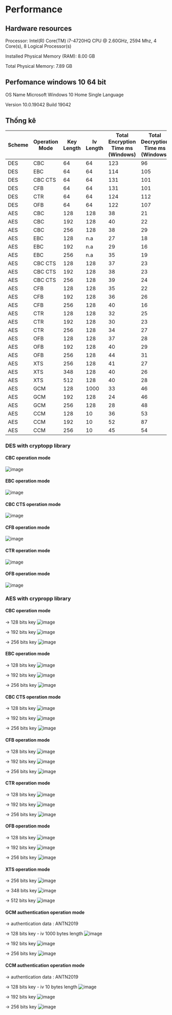 # Performance

## Hardware resources

Processor:	Intel(R) Core(TM) i7-4720HQ CPU @ 2.60GHz, 2594 Mhz, 4 Core(s), 8 Logical Processor(s)

Installed Physical Memory (RAM):	8.00 GB

Total Physical Memory:	7.89 GB


## Perfomance windows 10 64 bit

OS Name	Microsoft Windows 10 Home Single Language

Version	10.0.19042 Build 19042

## Thống kê
| Scheme | Operation Mode | Key Length | Iv Length | Total Encryption Time ms (Windows) | Total Decryption Time ms (Windows) | Total Encryption Time ms (Linux) |Total Decryption Time ms (Linux) |
| ------    | -------------- | ---------- | ---------- | --------------------- | ----------------------- | -------------------- | ---------------------- |
| DES | CBC |64 |64 |123 |96 | | |
| DES | EBC | 64| 64| 114|105 | ||
| DES | CBC CTS |64 | 64|131 |101 || |
| DES | CFB | 64|64 | 131|101 | | |
| DES | CTR |64 | 64| 124|112 | | |
| DES | OFB | 64| 64| 122|107 | | |
| AES | CBC |128 |128 |38 |21 | | |
| AES | CBC | 192|128 | 40|22 | | |
| AES | CBC | 256| 128| 38|29 | | |
| AES | EBC | 128| n.a| 27|18 | | |
| AES | EBC | 192| n.a|29 | 16| | |
| AES | EBC | 256| n.a| 35|19 | | |
| AES | CBC CTS|128 | 128| 37|23 | | |
| AES | CBC CTS|192 | 128|38 |23 | | |
| AES | CBC CTS| 256|128 | 39|24 | | |
| AES | CFB |128| 128| 35| 22| | |
| AES | CFB |192| 128| 36|26 | | |
| AES | CFB |256|128 | 40| 16| | |
| AES | CTR |128| 128| 32| 25| | |
| AES | CTR |192| 128| 30|23 | | |
| AES | CTR |256|128 | 34|27 | | |
| AES | OFB |128| 128|37 |28 | | |
| AES | OFB |192| 128| 40|29 | | |
| AES | OFB |256|128 |44 | 31| | |
| AES | XTS |256| 128|41 |27 | | |
| AES | XTS |348| 128|40 | 26| | |
| AES | XTS |512|128 | 40|28 | | |
| AES | GCM |128| 1000| 33| 46| | |
| AES | GCM |192| 128| 24| 46| | |
| AES | GCM |256|128 |28 |48 | | |
| AES | CCM |128| 10|36 |53 | | |
| AES | CCM |192| 10| 52|87 | | |
| AES | CCM |256|10 | 45|54 | | |

### DES with cryptopp library

#### CBC operation mode
![image](https://user-images.githubusercontent.com/31529599/120057225-a78cfa80-c06b-11eb-8951-ff2cd99ffc7d.png)


#### EBC operation mode
![image](https://user-images.githubusercontent.com/31529599/120057255-ea4ed280-c06b-11eb-8c76-99fce400cd1e.png)

#### CBC CTS operation mode
![image](https://user-images.githubusercontent.com/31529599/120057261-005c9300-c06c-11eb-94ae-18474e091b68.png)

#### CFB operation mode
![image](https://user-images.githubusercontent.com/31529599/120057301-3bf75d00-c06c-11eb-81ed-4005c5e7b191.png)

#### CTR operation mode
![image](https://user-images.githubusercontent.com/31529599/120057318-516c8700-c06c-11eb-83f4-0dc841044c7a.png)

#### OFB operation mode
![image](https://user-images.githubusercontent.com/31529599/120057328-5e897600-c06c-11eb-9f93-902a2828b4b7.png)


### AES with crypropp library

#### CBC operation mode
-> 128 bits key
![image](https://user-images.githubusercontent.com/31529599/120057373-ca6bde80-c06c-11eb-876b-f11095c91dc9.png)

-> 192 bits key
![image](https://user-images.githubusercontent.com/31529599/120057410-f9825000-c06c-11eb-803f-73b8cab0fc61.png)

-> 256 bits key
![image](https://user-images.githubusercontent.com/31529599/120057416-0c952000-c06d-11eb-92c8-f2a90204cb2f.png)


#### EBC operation mode
-> 128 bits key
![image](https://user-images.githubusercontent.com/31529599/120057438-38b0a100-c06d-11eb-95f0-3d0a6b2b2421.png)

-> 192 bits key
![image](https://user-images.githubusercontent.com/31529599/120057463-7281a780-c06d-11eb-82ea-074df5e899ed.png)

-> 256 bits key
![image](https://user-images.githubusercontent.com/31529599/120057480-a9f05400-c06d-11eb-890f-8396b2f94f92.png)



#### CBC CTS operation mode
-> 128 bits key
![image](https://user-images.githubusercontent.com/31529599/120057492-c1c7d800-c06d-11eb-8af5-10fcf189fe62.png)


-> 192 bits key
![image](https://user-images.githubusercontent.com/31529599/120057497-d4daa800-c06d-11eb-9f35-e3fb7e70fcef.png)


-> 256 bits key
![image](https://user-images.githubusercontent.com/31529599/120057509-e623b480-c06d-11eb-96d9-427910d7297f.png)


#### CFB operation mode
-> 128 bits key
![image](https://user-images.githubusercontent.com/31529599/120057524-005d9280-c06e-11eb-8864-8c9d64e50255.png)

-> 192 bits key
![image](https://user-images.githubusercontent.com/31529599/120057547-15d2bc80-c06e-11eb-901e-92f873a2e015.png)

-> 256 bits key
![image](https://user-images.githubusercontent.com/31529599/120057554-25ea9c00-c06e-11eb-9639-7e61732ce3d2.png)


#### CTR operation mode
-> 128 bits key
![image](https://user-images.githubusercontent.com/31529599/120057562-3ac72f80-c06e-11eb-8a31-07dae2b63b5a.png)

-> 192 bits key
![image](https://user-images.githubusercontent.com/31529599/120057578-503c5980-c06e-11eb-997d-06541bccc287.png)

-> 256 bits key
![image](https://user-images.githubusercontent.com/31529599/120057592-63e7c000-c06e-11eb-8659-5ff0d86d1d7b.png)


#### OFB operation mode
-> 128 bits key
![image](https://user-images.githubusercontent.com/31529599/120057685-38190a00-c06f-11eb-97a9-52a94d22f59b.png)

-> 192 bits key
![image](https://user-images.githubusercontent.com/31529599/120057693-436c3580-c06f-11eb-8e54-f5d22cfcada3.png)

-> 256 bits key
![image](https://user-images.githubusercontent.com/31529599/120057703-57179c00-c06f-11eb-981e-a0d044fdf1a8.png)



#### XTS operation mode
-> 256 bits key
![image](https://user-images.githubusercontent.com/31529599/120057725-8a5a2b00-c06f-11eb-806a-3efeab4da248.png)

-> 348 bits key
![image](https://user-images.githubusercontent.com/31529599/120057728-9645ed00-c06f-11eb-9d40-82245fab80bf.png)

-> 512 bits key
![image](https://user-images.githubusercontent.com/31529599/120057736-a5c53600-c06f-11eb-856f-94cde3a96d17.png)



#### GCM authentication operation mode
-> authentication data : ANTN2019

-> 128 bits key - iv 1000 bytes length
![image](https://user-images.githubusercontent.com/31529599/120057822-782cbc80-c070-11eb-82d9-534190ae8132.png)

-> 192 bits key
![image](https://user-images.githubusercontent.com/31529599/120057835-8e3a7d00-c070-11eb-873e-a533b7e7d759.png)

-> 256 bits key
![image](https://user-images.githubusercontent.com/31529599/120057842-a3171080-c070-11eb-9281-b41021bab535.png)



#### CCM authentication operation mode
-> authentication data : ANTN2019

-> 128 bits key - iv 10 bytes length
![image](https://user-images.githubusercontent.com/31529599/120057852-b88c3a80-c070-11eb-8d1b-7d394ec5e134.png)

-> 192 bits key
![image](https://user-images.githubusercontent.com/31529599/120057879-dfe30780-c070-11eb-8e52-8819e751180c.png)


-> 256 bits key
![image](https://user-images.githubusercontent.com/31529599/120057882-effae700-c070-11eb-973c-808634ec953b.png)
